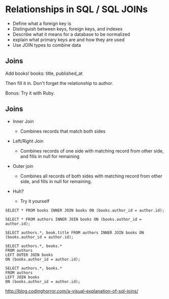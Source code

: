 # Relationships in SQL / SQL JOINs

- Define what a foreign key is
- Distinguish between keys, foreign keys, and indexes
- Describe what it means for a database to be normalized
- explain what primary keys are and how they are used
- Use JOIN types to combine data


## Joins

Add books!
books: title, published_at

Then fill it in.  Don't forget the relationship to author.

Bonus: Try it with Ruby.


## Joins

- Inner Join
  - Combines records that match both sides
- Left/Right Join
  - Combines records of one side with matching record from other side, and fills in null for remaining
- Outer join
  - Combines all records of both sides with matching record from other side, and fills in null for remaining.

- Huh?
  - Try it yourself

```
SELECT * FROM books INNER JOIN books ON (books.author_id = author.id);

SELECT * FROM authors INNER JOIN books ON (books.author_id = author.id);

SELECT authors.*, book.title FROM authors INNER JOIN books ON (books.author_id = author.id);

SELECT authors.*, books.*
FROM authors
LEFT OUTER JOIN books
ON (books.author_id = author.id);

SELECT authors.*, books.*
FROM authors
LEFT JOIN books
ON (books.author_id = author.id);
```

http://blog.codinghorror.com/a-visual-explanation-of-sql-joins/
